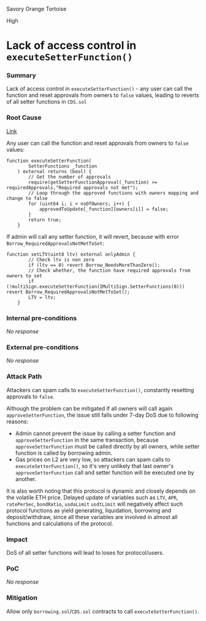 Savory Orange Tortoise

High

# Lack of access control in `executeSetterFunction()`

### Summary

Lack of access control in `executeSetterFunction()` - any user can call the function and reset approvals from owners to `false` values, leading to reverts of all setter functions in `CDS.sol`

### Root Cause

[Link](https://github.com/sherlock-audit/2024-11-autonomint/blob/0d324e04d4c0ca306e1ae4d4c65f0cb9d681751b/Blockchain/Blockchian/contracts/Core_logic/multiSign.sol#L304-L313)

Any user can call the function and reset approvals from owners to `false` values:
```solidity
function executeSetterFunction(
        SetterFunctions _function
    ) external returns (bool) {
        // Get the number of approvals
        require(getSetterFunctionApproval(_function) >= requiredApprovals,"Required approvals not met");
        // Loop through the approved functions with owners mapping and change to false
        for (uint64 i; i < noOfOwners; i++) {
            approvedToUpdate[_function][owners[i]] = false;
        }
        return true;
    }
```

If admin will call any setter function, it will revert, because with error `Borrow_RequiredApprovalsNotMetToSet`:
```solidity
function setLTV(uint8 ltv) external onlyAdmin {
        // Check ltv is non zero
        if (ltv == 0) revert Borrow_NeedsMoreThanZero();
        // Check whether, the function have required approvals from owners to set
        if (!multiSign.executeSetterFunction(IMultiSign.SetterFunctions(0))) revert Borrow_RequiredApprovalsNotMetToSet();
        LTV = ltv;
    }
```

### Internal pre-conditions

_No response_

### External pre-conditions

_No response_

### Attack Path

Attackers can spam calls to `executeSetterFunction()`, constantly resetting approvals to `false`.

Although the problem can be mitigated if all owners will call again `approveSetterFunction`, the issue still falls under 7-day DoS due to following reasons:
- Admin cannot prevent the issue by calling a setter function and `approveSetterFunction` in the same transaction, because `approveSetterFunction` must be called directly by all owners, while setter function is called by borrowing admin.
- Gas prices on L2 are very low, so attackers can spam calls to `executeSetterFunction()`, so it's very unlikely that last owner's `approveSetterFunction` call and setter function will be executed one by another.

It is also worth noting that this protocol is dynamic and closely depends on the volatile ETH price. Delayed update of variables such as `LTV`, `APR`, `ratePerSec`, `bondRatio`, `usdaLimit` `usdtLimit` will negatively affect such protocol functions as yield generating, liquidation, borrowing and deposit/withdraw, since all these variables are involved in almost all functions and calculations of the protocol.



### Impact

DoS of all setter functions will lead to loses for protocol/users.

### PoC

_No response_

### Mitigation

Allow only `borrowing.sol`/`CDS.sol` contracts to call `executeSetterFunction()`.